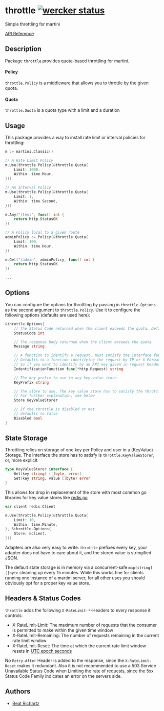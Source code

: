 # throttle [![wercker status](https://app.wercker.com/status/84d018aa743df8a471791d0e39ef3b80/s/ "wercker status")](https://app.wercker.com/project/bykey/84d018aa743df8a471791d0e39ef3b80)

Simple throttling for martini

[API Reference](http://godoc.org/github.com/beatrichartz/throttle)

## Description

Package `throttle` provides quota-based throttling for martini.

#### Policy

`throttle.Policy` is a middleware that allows you to throttle by the given quota.

#### Quota

`throttle.Quota` is a quota type with a limit and a duration

## Usage

This package provides a way to install rate limit or interval policies for throttling:

```go
m := martini.Classic()

// A Rate Limit Policy
m.Use(throttle.Policy(&throttle.Quota{
	Limit: 1000,
	Within: time.Hour,
}))

// An Interval Policy
m.Use(throttle.Policy(&throttle.Quota{
	Limit: 1,
	Within: time.Second,
}))

m.Any("/test", func() int {
	return http.StatusOK
})

// A Policy local to a given route
adminPolicy := Policy(&throttle.Quota{
	Limit: 100,
	Within: time.Hour,
})

m.Get("/admin", adminPolicy, func() int {
	return http.StatusOK
})

...
```

## Options
You can configure the options for throttling by passing in ``throttle.Options`` as the second argument to ``throttle.Policy``. Use it to configure the following options (defaults are used here):

```go
&throttle.Options{
	// The Status Code returned when the client exceeds the quota. Defaults to 429 Too Many Requests
	StatusCode int

	// The response body returned when the client exceeds the quota
	Message string

	// A function to identify a request, must satisfy the interface func(*http.Request)string
	// Defaults to a function identifying the request by IP or X-Forwarded-For Header if provided
	// So if you want to identify by an API key given in request headers or something else, configure this option
	IndentificationFunction func(*http.Request) string

	// The key prefix to use in any key value store
	KeyPrefix string

	// The store to use. The key value store has to satisfy the throttle.KeyValueStorer interface
	// For further explanation, see below
	Store KeyValueStorer

	// If the throttle is disabled or not
	// defaults to false
	Disabled bool
}
```

## State Storage
Throttling relies on storage of one key per Policy and user in a (KeyValue) Storage. The interface the store has to satisfy is ``throttle.KeyValueStorer``, or, more explicit:

```go
type KeyValueStorer interface {
	Get(key string) ([]byte, error)
	Set(key string, value []byte) error
}
```

This allows for drop in replacement of the store with most common go libraries for key value stores like [redis.go](https://github.com/hoisie/redis)

```go
var client redis.Client

m.Use(throttle.Policy(&throttle.Quota{
	Limit: 10,
	Within: time.Minute,
}, &throttle.Options{
	Store: &client,
}))
```

Adapters are also very easy to write. ``throttle`` prefixes every key, your adapter does not have to care about it, and the stored value is stringified JSON.

The default state storage is in memory via a concurrent-safe `map[string][]byte` cleaning up every 15 minutes. While this works fine for clients running one instance of a martini server, for all other uses you should obviously opt for a proper key value store.

## Headers & Status Codes
``throttle`` adds the following ``X-RateLimit-*``-Headers to every response it controls:

- X-RateLimit-Limit: The maximum number of requests that the consumer is permitted to make within the given time window
- X-RateLimit-Remaining: The number of requests remaining in the current rate limit window
- X-RateLimit-Reset: The time at which the current rate limit window resets in [UTC epoch seconds](http://en.wikipedia.org/wiki/Unix_time)

No ``Retry-After`` Header is added to the response, since the ``X-RateLimit-Reset`` makes it redundant. Also it is not recommended to use a 503 Service Unavailable Status Code when Limiting the rate of requests, since the 5xx Status Code Family indicates an error on the servers side.

## Authors

* [Beat Richartz](https://github.com/beatrichartz)

